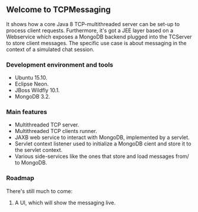 ## Welcome to TCPMessaging

It shows how a core Java 8 TCP-multithreaded server can be set-up to process client requests. 
Furthermore, it's got a JEE layer based on a Webservice which exposes a MongoDB backend plugged into the TCServer to store client messages.
The specific use case is about messaging in the context of a simulated chat session.

### Development environment and tools
- Ubuntu 15.10.
- Eclipse Neon.
- JBoss Wildfly 10.1.
- MongoDB 3.2.

### Main features
- Multithreaded TCP server.
- Multithreaded TCP clients runner.
- JAXB web service to interact with MongoDB, implemented by a servlet.
- Servlet context listener used to initialize a MongoDB cient and store it to the servlet context.
- Various side-services like the ones that store and load messages from/ to MongoDB.

### Roadmap

There's still much to come:
1. A UI, which will show the messaging live.

